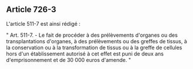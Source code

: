 Article 726-3
----
L'article 511-7 est ainsi rédigé :

" Art. 511-7. - Le fait de procéder à des prélèvements d'organes ou des
transplantations d'organes, à des prélèvements ou des greffes de tissus, à la
conservation ou à la transformation de tissus ou à la greffe de cellules hors
d'un établissement autorisé à cet effet est puni de deux ans d'emprisonnement et
de 30 000 euros d'amende. "
